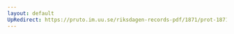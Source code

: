 ```yaml
---
layout: default
UpRedirect: https://pruto.im.uu.se/riksdagen-records-pdf/1871/prot-1871--ak--320/prot-1871--ak--320_002.pdf
---
```

